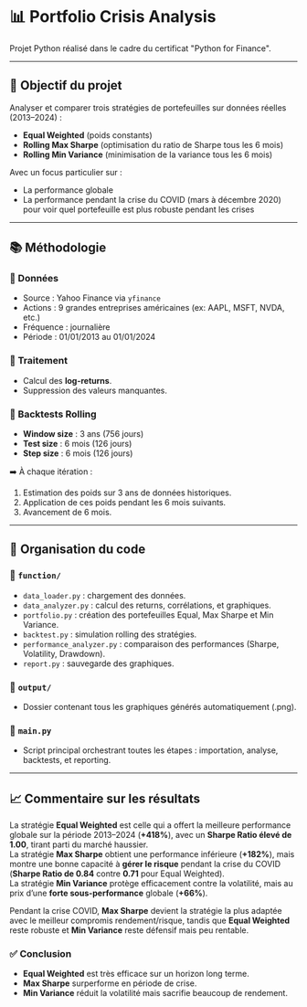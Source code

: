 # 📊 Portfolio Crisis Analysis

Projet Python réalisé dans le cadre du certificat "Python for Finance".

---

## 🎯 Objectif du projet

Analyser et comparer trois stratégies de portefeuilles sur données réelles (2013–2024) :

- **Equal Weighted** (poids constants)
- **Rolling Max Sharpe** (optimisation du ratio de Sharpe tous les 6 mois)
- **Rolling Min Variance** (minimisation de la variance tous les 6 mois)

Avec un focus particulier sur :
- La performance globale
- La performance pendant la crise du COVID (mars à décembre 2020) pour voir quel portefeuille est plus robuste pendant les crises

---

## 📚 Méthodologie

### 🔹 Données
- Source : Yahoo Finance via `yfinance`
- Actions : 9 grandes entreprises américaines (ex: AAPL, MSFT, NVDA, etc.)
- Fréquence : journalière
- Période : 01/01/2013 au 01/01/2024

### 🔹 Traitement
- Calcul des **log-returns**.
- Suppression des valeurs manquantes.

### 🔹 Backtests Rolling
- **Window size** : 3 ans (756 jours)
- **Test size** : 6 mois (126 jours)
- **Step size** : 6 mois (126 jours)

➡️ À chaque itération :
1. Estimation des poids sur 3 ans de données historiques.
2. Application de ces poids pendant les 6 mois suivants.
3. Avancement de 6 mois.

---

## 🧱 Organisation du code

### 📂 `function/`
- `data_loader.py` : chargement des données.
- `data_analyzer.py` : calcul des returns, corrélations, et graphiques.
- `portfolio.py` : création des portefeuilles Equal, Max Sharpe et Min Variance.
- `backtest.py` : simulation rolling des stratégies.
- `performance_analyzer.py` : comparaison des performances (Sharpe, Volatility, Drawdown).
- `report.py` : sauvegarde des graphiques.

### 📂 `output/`
- Dossier contenant tous les graphiques générés automatiquement (.png).

### 📄 `main.py`
- Script principal orchestrant toutes les étapes : importation, analyse, backtests, et reporting.

---
## 📈 Commentaire sur les résultats

La stratégie **Equal Weighted** est celle qui a offert la meilleure performance globale sur la période 2013–2024 (**+418%**), avec un **Sharpe Ratio élevé de 1.00**, tirant parti du marché haussier.  
La stratégie **Max Sharpe** obtient une performance inférieure (**+182%**), mais montre une bonne capacité à **gérer le risque** pendant la crise du COVID (**Sharpe Ratio de 0.84** contre **0.71** pour Equal Weighted).  
La stratégie **Min Variance** protège efficacement contre la volatilité, mais au prix d’une **forte sous-performance** globale (**+66%**).

Pendant la crise COVID, **Max Sharpe** devient la stratégie la plus adaptée avec le meilleur compromis rendement/risque, tandis que **Equal Weighted** reste robuste et **Min Variance** reste défensif mais peu rentable.

### ✅ Conclusion
- **Equal Weighted** est très efficace sur un horizon long terme.
- **Max Sharpe** surperforme en période de crise.
- **Min Variance** réduit la volatilité mais sacrifie beaucoup de rendement.
